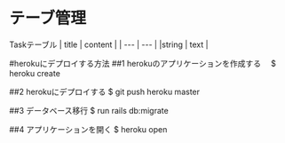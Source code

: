 # テーブ管理

Taskテーブル
| title | content |
| --- | --- |
|string | text |


#herokuにデプロイする方法
##1 herokuのアプリケーションを作成する　
$ heroku create

##2 herokuにデプロイする
$ git push heroku master

##3 データベース移行
$ run rails  db:migrate

##4 アプリケーションを開く
$ heroku open
